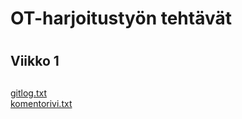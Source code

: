 # OT-harjoitustyön tehtävät <h1> 
## Viikko 1 <h2> 

[gitlog.txt](https://github.com/esostolv/ot-harjoitustyo/blob/master/laskarit/viikko1/gitlog.txt) <br>
[komentorivi.txt](https://github.com/esostolv/ot-harjoitustyo/blob/master/laskarit/viikko1/komentorivi.txt)

